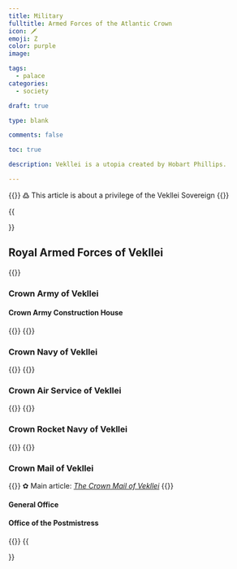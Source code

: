 ```yaml
---
title: Military
fulltitle: Armed Forces of the Atlantic Crown
icon: 🗡
emoji: Ζ
color: purple
image:

tags:
  - palace
categories:
  - society

draft: true

type: blank

comments: false

toc: true

description: Vekllei is a utopia created by Hobart Phillips.

---
```

{{<note>}}
߷ This article is about a privilege of the Vekllei Sovereign
{{</note>}}

{{<section>}}
## Royal Armed Forces of Vekllei

{{<outline>}}
### Crown Army of Vekllei

#### Crown Army Construction House
{{</outline>}}
{{<outline>}}
### Crown Navy of Vekllei
{{</outline>}}
{{<outline>}}
### Crown Air Service of Vekllei
{{</outline>}}
{{<outline>}}
### Crown Rocket Navy of Vekllei
{{</outline>}}
{{<outline>}}
### Crown Mail of Vekllei

{{<note>}}
✿ Main article: *[The Crown Mail of Vekllei](/factbook/society/mail)*
{{</note>}}

#### General Office

#### Office of the Postmistress
{{</outline>}}
{{</section>}}
